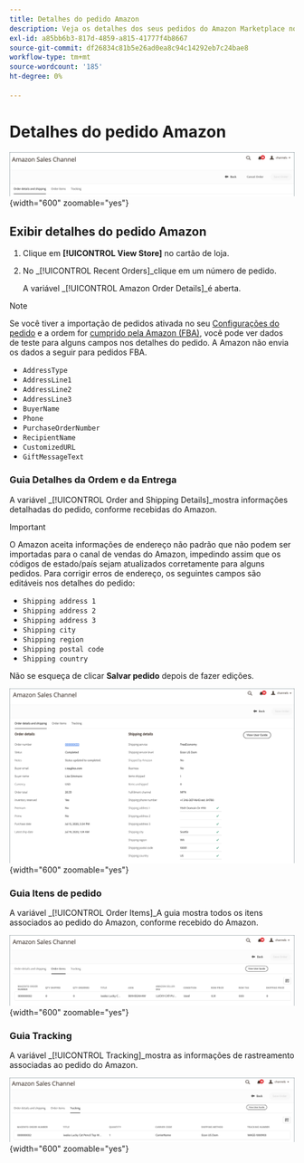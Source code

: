 ```yaml
---
title: Detalhes do pedido Amazon
description: Veja os detalhes dos seus pedidos do Amazon Marketplace no Adobe Commerce ou no Magento Open Source Admin.
exl-id: a85bb6b3-817d-4859-a815-41777f4b8667
source-git-commit: df26834c81b5e26ad0ea8c94c14292eb7c24bae8
workflow-type: tm+mt
source-wordcount: '185'
ht-degree: 0%

---
```


# Detalhes do pedido Amazon

![Detalhes do pedido Amazon](assets/amazon-order-details-header.png){width="600" zoomable="yes"}

## Exibir detalhes do pedido Amazon

1. Clique em **[!UICONTROL View Store]** no cartão de loja.

1. No _[!UICONTROL Recent Orders]_clique em um número de pedido.

   A variável _[!UICONTROL Amazon Order Details]_é aberta.

>[!NOTE]
>
>Se você tiver a importação de pedidos ativada no seu [Configurações do pedido](./order-settings.md) e a ordem for [cumprido pela Amazon (FBA)](./fulfilled-by.md), você pode ver dados de teste para alguns campos nos detalhes do pedido. A Amazon não envia os dados a seguir para pedidos FBA.
>
> - `AddressType`
> - `AddressLine1`
> - `AddressLine2`
> - `AddressLine3`
> - `BuyerName`
> - `Phone`
> - `PurchaseOrderNumber`
> - `RecipientName`
> - `CustomizedURL`
> - `GiftMessageText`


### Guia Detalhes da Ordem e da Entrega

A variável _[!UICONTROL Order and Shipping Details]_mostra informações detalhadas do pedido, conforme recebidas do Amazon.

>[!IMPORTANT]
>
>O Amazon aceita informações de endereço não padrão que não podem ser importadas para o canal de vendas do Amazon, impedindo assim que os códigos de estado/país sejam atualizados corretamente para alguns pedidos. Para corrigir erros de endereço, os seguintes campos são editáveis nos detalhes do pedido:
>
>- `Shipping address 1`
>- `Shipping address 2`
>- `Shipping address 3`
>- `Shipping city`
>- `Shipping region`
>- `Shipping postal code`
>- `Shipping country`
>
>Não se esqueça de clicar **Salvar pedido** depois de fazer edições.

![Detalhes do pedido e do envio](assets/amazon-order-details.png){width="600" zoomable="yes"}

### Guia Itens de pedido

A variável _[!UICONTROL Order Items]_A guia mostra todos os itens associados ao pedido do Amazon, conforme recebido do Amazon.

![Detalhes do item do pedido](assets/amazon-order-item-details.png){width="600" zoomable="yes"}

### Guia Tracking

A variável _[!UICONTROL Tracking]_mostra as informações de rastreamento associadas ao pedido do Amazon.

![Detalhes de rastreamento](assets/amazon-order-tracking-details.png){width="600" zoomable="yes"}
